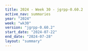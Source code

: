 ```yaml
---
title: 2024 - Week 30 - jgrpp-0.60.2
active_nav: summaries
year: "2024"
week: "wk30"
version: "jgrpp-0.60.2"
start_date: "2024-07-22"
end_date: "2024-07-28"
layout: "summary"
---
```

